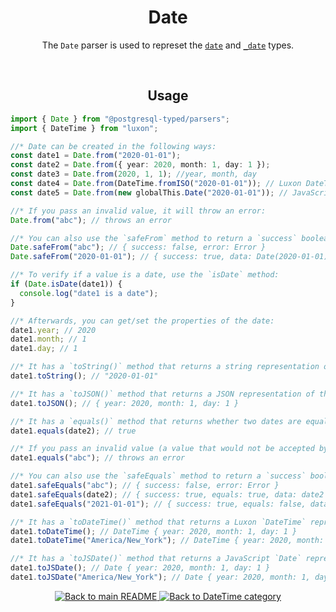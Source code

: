 <h1 align="center">
	Date
</h1>
<p align="center">
  The <code>Date</code> parser is used to represet the <a href="https://www.postgresql.org/docs/current/datatype-datetime.html#DATATYPE-DATETIME-INPUT"><code>date</code></a> and <a href="https://www.postgresql.org/docs/current/datatype-datetime.html#DATATYPE-DATETIME-INPUT"><code>_date</code></a> types.
</p>
<br/>

<!-- Usage -->
<h2 align="center">
	Usage
</h2>

```ts
import { Date } from "@postgresql-typed/parsers";
import { DateTime } from "luxon";

//* Date can be created in the following ways:
const date1 = Date.from("2020-01-01");
const date2 = Date.from({ year: 2020, month: 1, day: 1 });
const date3 = Date.from(2020, 1, 1); //year, month, day
const date4 = Date.from(DateTime.fromISO("2020-01-01")); // Luxon DateTime
const date5 = Date.from(new globalThis.Date("2020-01-01")); // JavaScript Date

//* If you pass an invalid value, it will throw an error:
Date.from("abc"); // throws an error

//* You can also use the `safeFrom` method to return a `success` boolean instead of throwing an error:
Date.safeFrom("abc"); // { success: false, error: Error }
Date.safeFrom("2020-01-01"); // { success: true, data: Date(2020-01-01) }

//* To verify if a value is a date, use the `isDate` method:
if (Date.isDate(date1)) {
  console.log("date1 is a date");
}

//* Afterwards, you can get/set the properties of the date:
date1.year; // 2020
date1.month; // 1
date1.day; // 1

//* It has a `toString()` method that returns a string representation of the date:
date1.toString(); // "2020-01-01"

//* It has a `toJSON()` method that returns a JSON representation of the date:
date1.toJSON(); // { year: 2020, month: 1, day: 1 }

//* It has a `equals()` method that returns whether two dates are equal:
date1.equals(date2); // true

//* If you pass an invalid value (a value that would not be accepted by the `from` method), it will throw an error:
date1.equals("abc"); // throws an error

//* You can also use the `safeEquals` method to return a `success` boolean instead of throwing an error:
date1.safeEquals("abc"); // { success: false, error: Error }
date1.safeEquals(date2); // { success: true, equals: true, data: date2 }
date1.safeEquals("2021-01-01"); // { success: true, equals: false, data: Date(2021-01-01) }

//* It has a `toDateTime()` method that returns a Luxon `DateTime` representation of the date: (defaults to the current timezone)
date1.toDateTime(); // DateTime { year: 2020, month: 1, day: 1 }
date1.toDateTime("America/New_York"); // DateTime { year: 2020, month: 1, day: 1, zone: "America/New_York" }

//* It has a `toJSDate()` method that returns a JavaScript `Date` representation of the date: (defaults to the current timezone)
date1.toJSDate(); // Date { year: 2020, month: 1, day: 1 }
date1.toJSDate("America/New_York"); // Date { year: 2020, month: 1, day: 1, zone: "America/New_York" }
```

<p align="center">
  <!-- Back to main README button -->
  <a href="../../README.md">
    <img src="https://img.shields.io/badge/-Back%20to%20main%20README-blue" alt="Back to main README" />
  </a>
  <!-- Back to category button -->
  <a href="./DateTime.md">
    <img src="https://img.shields.io/badge/-Back%20to%20DateTime%20category-blue" alt="Back to DateTime category" />
  </a>
</p>